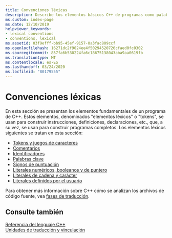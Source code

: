 ```yaml
---
title: Convenciones léxicas
description: Describe los elementos básicos C++ de programas como palabras clave, identificadores, literales y juegos de caracteres.
ms.custom: index-page
ms.date: 12/10/2019
helpviewer_keywords:
- lexical conventions
- conventions, lexical
ms.assetid: 03f9efff-bb95-45ef-9157-0a3fac809ccf
ms.openlocfilehash: 16271dc2f9024ee4f50294520726cfaed0fc0302
ms.sourcegitcommit: 857fa6b530224fa6c18675138043aba9aa0619fb
ms.translationtype: MT
ms.contentlocale: es-ES
ms.lasthandoff: 03/24/2020
ms.locfileid: "80179555"
---
```

# <a name="lexical-conventions"></a>Convenciones léxicas

En esta sección se presentan los elementos fundamentales de un programa de C++. Estos elementos, denominados "elementos léxicos" o "tokens", se usan para construir instrucciones, definiciones, declaraciones, etc., que, a su vez, se usan para construir programas completos. Los elementos léxicos siguientes se tratan en esta sección:

- [Tokens y juegos de caracteres](../cpp/character-sets.md)
- [Comentarios](../cpp/comments-cpp.md)
- [Identificadores](../cpp/identifiers-cpp.md)
- [Palabras clave](../cpp/keywords-cpp.md)
- [Signos de puntuación](../cpp/punctuators-cpp.md)
- [Literales numéricos, booleanos y de puntero](../cpp/numeric-boolean-and-pointer-literals-cpp.md)
- [Literales de cadena y carácter](../cpp/string-and-character-literals-cpp.md)
- [Literales definidos por el usuario](../cpp/user-defined-literals-cpp.md)

Para obtener más información sobre C++ cómo se analizan los archivos de código fuente, vea [fases de traducción](../preprocessor/phases-of-translation.md).

## <a name="see-also"></a>Consulte también

[Referencia del lenguaje C++](../cpp/cpp-language-reference.md)<br/>
[Unidades de traducción y vinculación](program-and-linkage-cpp.md)
